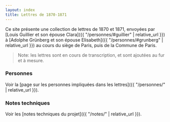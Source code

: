 ```yaml
---
layout: index
title: Lettres de 1870-1871
---
```



Ce site présente une collection de lettres de 1870 et 1871, envoyées
par [Louis Guillier et son épouse Clara]({{ "/personnes/#guillier" | relative_url }})
à [Adolphe Grünberg et son épouse Elisabeth]({{ "/personnes/#grunberg" | relative_url }})
au cours du siège de Paris, puis de la Commune de Paris.

> Note: les lettres sont en cours de transcription, et sont ajoutées au fur et
à mesure.


### Personnes

Voir la [page sur les personnes impliquées dans les lettres]({{ "/personnes/" | relative_url }}).


### Notes techniques

Voir les [notes techniques du projet]({{ "/notes/" | relative_url }}).
